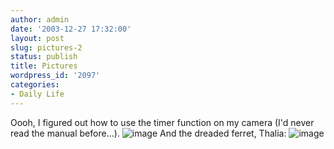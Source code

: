 ```yaml
---
author: admin
date: '2003-12-27 17:32:00'
layout: post
slug: pictures-2
status: publish
title: Pictures
wordpress_id: '2097'
categories:
- Daily Life
---
```


Oooh, I figured out how to use the timer function on my camera (I'd
never read the manual before...).
![image](http://www.arcanology.com/images/self-auto.jpg) And the dreaded
ferret, Thalia: ![image](http://www.arcanology.com/images/thalia-2.jpg)
